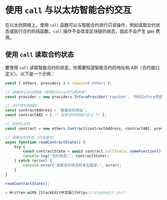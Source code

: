 ﻿# 使用 `call` 与以太坊智能合约交互

在以太坊网络上，使用 `call` 函数可以与智能合约进行只读操作，例如读取合约状态或执行合约的纯函数。`call` 操作不会改变区块链的状态，因此不会产生 gas 费用。

## 使用 `call` 读取合约状态

要使用 `call` 读取智能合约的状态，你需要知道智能合约的地址和 ABI（合约接口定义）。以下是一个示例：

```javascript
const { ethers, providers } = require('ethers');

// 连接到以太坊网络（使用Infura作为提供者）
const provider = new providers.InfuraProvider('ropsten', '你的Infura项目ID'); // 替换为你的Infura项目ID和网络

// 合约地址和ABI
const contractAddress = '智能合约地址';
const contractABI = [ /* 智能合约的ABI定义 */ ];

// 实例化合约
const contract = new ethers.Contract(contractAddress, contractABI, provider);

// 读取合约状态（只读操作）
async function readContractState() {
    try {
        const contractState = await contract.callStatic.someFunction(); // 替换为你想调用的智能合约函数
        console.log('合约状态:', contractState);
    } catch (error) {
        console.error('读取合约状态时发生错误:', error);
    }
}

readContractState();

> Written with [StackEdit中文版](https://stackedit.cn/).
